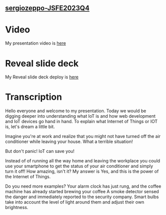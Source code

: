 ## [sergiozeppo-JSFE2023Q4](https://rolling-scopes-school.github.io/sergiozeppo-JSFE2023Q4/)

# Video

My presentation video is [here](https://youtu.be/hFzQyLwLxwM)

# Reveal slide deck

My Reveal slide deck deploy is [here](https://youtu.be/hFzQyLwLxwM)

# Transcription

Hello everyone and welcome to my presentation. Today we would be
digging deeper into understanding what IoT is and how web
development and IoT devices go hand in hand. To explain what
Internet of Things or IOT is, let's dream a little bit.

Imagine you're at work and realize that you might not have turned
off the air conditioner while leaving your house. What a terrible situation!

But don't panic! IoT can save you!

Instead of of running all the way home and leaving the workplace
you could use your smartphone to get the status of your air conditioner and simply
turn it off! How amazing, isn't it? My answer is Yes, and this is
the power of the Internet of Things.

Do you need more examples?
Your alarm clock has just rung, and the coffee machine has already started brewing your coffee
A smoke detector sensed the danger and immediately reported to the security company.
Smart bulbs take into account the level of light around them and adjust their own brightness.
